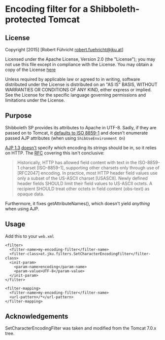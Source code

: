 # Encoding filter for a Shibboleth-protected Tomcat

## License

Copyright [2015] [Robert Führicht <robert.fuehricht@jku.at>]

Licensed under the Apache License, Version 2.0 (the "License");
you may not use this file except in compliance with the License.
You may obtain a copy of the License [here][apl2]

Unless required by applicable law or agreed to in writing, software
distributed under the License is distributed on an "AS IS" BASIS,
WITHOUT WARRANTIES OR CONDITIONS OF ANY KIND, either express or implied.
See the License for the specific language governing permissions and
limitations under the License.

## Purpose

Shibboleth SP provides its attributes to Apache in UTF-8.
Sadly, if they are passed on to Tomcat, it [defaults to
ISO 8859-1][bytechunk] and doesn't enumerate passed AJP attributes 
(when using `ShibUseEnvironment On`)

[AJP 1.3][ajp13] [doesn't][ajp13a] specify which encoding its strings should be in, so it relies
on HTTP. The [RFC][rfc7230] covering this isn't conclusive:

> Historically, HTTP has allowed field content with text in the
> ISO-8859-1 charset [ISO-8859-1], supporting other charsets only
> through use of [RFC2047] encoding.  In practice, most HTTP header
> field values use only a subset of the US-ASCII charset [USASCII].
> Newly defined header fields SHOULD limit their field values to
> US-ASCII octets.  A recipient SHOULD treat other octets in field
> content (obs-text) as opaque data.

Furthermore, it fixes getAttributeNames(), which doesn't yield *anything*
when using AJP.

## Usage

Add this to your `web.xml`

    <filter>
      <filter-name>my-encoding-filter</filter-name>
      <filter-class>at.jku.filters.SetCharacterEncodingFilter</filter-class>
      <init-param>
        <param-name>encoding</param-name>
        <param-value>UTF-8</param-value>
      </init-param>
    </filter>
     
    <filter-mapping>
      <filter-name>my-encoding-filter</filter-name>
      <url-pattern>/*</url-pattern>
    </filter-mapping>

## Acknowledgements

SetCharacterEncodingFilter was taken and modified from the Tomcat 7.0.x tree.

[bytechunk]: http://svn.apache.org/repos/asf/tomcat/tc7.0.x/trunk/java/org/apache/tomcat/util/buf/ByteChunk.java "ByteChunk.java"
[apl2]: http://www.apache.org/licenses/LICENSE-2.0 "Apache License 2.0"
[rfc7230]: https://tools.ietf.org/html/rfc7230#section-3.2.4 "RFC 7230 - HTTP/1.1 Message Syntax and Routing, Section 3.2.4"
[ajp13]: http://tomcat.apache.org/tomcat-3.3-doc/AJPv13.html "AJP 1.3"
[ajp13a]: http://tomcat.apache.org/connectors-doc/ajp/ajpv13a.html "Tomcat docs - AJP 1.3"
